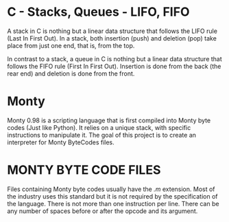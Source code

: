 # **C - Stacks, Queues - LIFO, FIFO**
A stack in C is nothing but a linear data structure that follows the LIFO rule (Last In First Out). In a stack, both insertion (push) and deletion (pop) take place from just one end, that is, from the top.

In contrast to a stack, a queue in C is nothing but a linear data structure that follows the FIFO rule (First In First Out). Insertion is done from the back (the rear end) and deletion is done from the front.
# Monty
Monty 0.98 is a scripting language that is first compiled into Monty byte codes (Just like Python). It relies on a unique stack, with specific instructions to manipulate it. The goal of this project is to create an interpreter for Monty ByteCodes files.

# MONTY BYTE CODE FILES

Files containing Monty byte codes usually have the _.m_ extension. Most of the industry uses this standard but it is not required by the specification of the language. There is not more than one instruction per line. There can be any number of spaces before or after the opcode and its argument.
